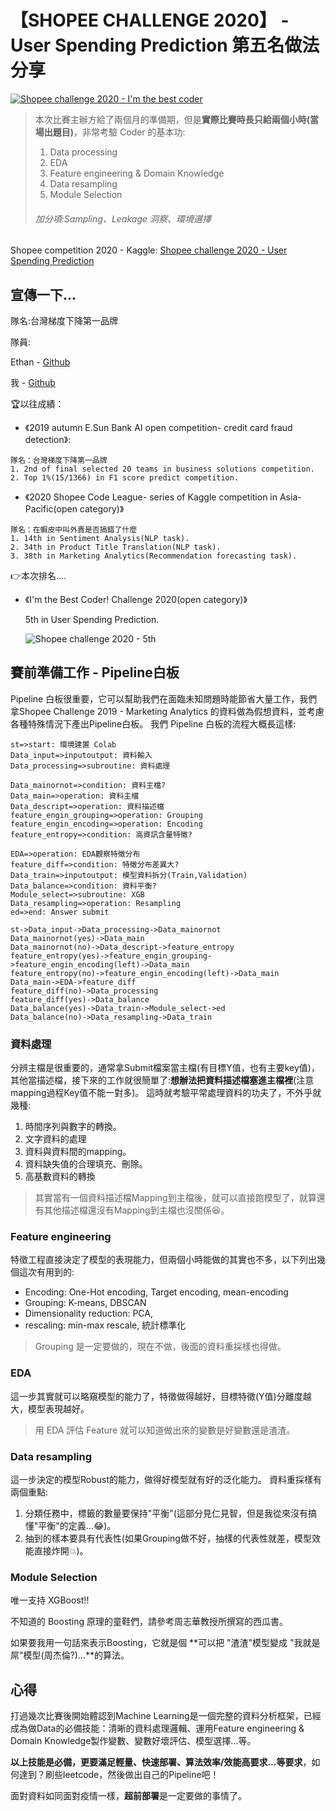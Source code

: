 # 【SHOPEE CHALLENGE 2020】 - User Spending Prediction 第五名做法分享

[![Shopee challenge 2020 - I'm the best coder](https://imgur.dcard.tw/sXkKnDd.jpg "Shopee challenge 2020 - I'm the best coder")](https://imgur.dcard.tw/sXkKnDd.jpg "Shopee challenge 2020 - I'm the best coder")

> 本次比賽主辦方給了兩個月的準備期，但是**實際比賽時長只給兩個小時(當場出題目)**，非常考驗 Coder 的基本功:
> 1. Data processing
> 2. EDA
> 3. Feature engineering & Domain Knowledge
> 4. Data resampling
> 5. Module Selection
> ###### 加分項:Sampling、Leakage 洞察、環境選擇

Shopee competition 2020 - Kaggle: [Shopee challenge 2020 - User Spending Prediction](https://www.kaggle.com/c/iamthebestcoderopen2020/overview "Shopee challenge 2020")

## 宣傳一下...

隊名:台灣梯度下降第一品牌

隊員:

Ethan - [Github](https://github.com/CubatLin "Github")

我 - [Github](https://github.com/ts01174755 "Github")


:trophy:以往成績：

- 《2019 autumn E.Sun Bank AI open competition- credit card fraud detection》:

```
隊名：台灣梯度下降第一品牌
1. 2nd of final selected 20 teams in business solutions competition.   
2. Top 1%(15/1366) in F1 score predict competition.
```

- 《2020 Shopee Code League- series of Kaggle competition in Asia-Pacific(open category)》

```
隊名：在蝦皮中叫外賣是否搞錯了什麼
1. 14th in Sentiment Analysis(NLP task).
2. 34th in Product Title Translation(NLP task).
3. 38th in Marketing Analytics(Recommendation forecasting task).
```

:point_right:本次排名....
- 《I'm the Best Coder! Challenge 2020(open category)》

  5th in User Spending Prediction.

  ![Shopee challenge 2020 - 5th](https://github.com/ts01174755/Competition/blob/main/Shopee%20challenge%202020%20-%20Flow.jpg)

## 賽前準備工作 - Pipeline白板
Pipeline 白板很重要，它可以幫助我們在面臨未知問題時能節省大量工作，我們拿Shopee Challenge 2019 - Marketing Analytics 的資料做為假想資料，並考慮各種特殊情況下產出Pipeline白板。
我們 Pipeline 白板的流程大概長這樣:
```flow
st=>start: 環境建置 Colab
Data_input=>inputoutput: 資料輸入
Data_processing=>subroutine: 資料處理

Data_mainornot=>condition: 資料主檔?
Data_main=>operation: 資料主檔
Data_descript=>operation: 資料描述檔
feature_engin_grouping=>operation: Grouping
feature_engin_encoding=>operation: Encoding
feature_entropy=>condition: 高資訊含量特徵?

EDA=>operation: EDA觀察特徵分布
feature_diff=>condition: 特徵分布差異大?
Data_train=>inputoutput: 模型資料拆分(Train,Validation)
Data_balance=>condition: 資料平衡?
Module_select=>subroutine: XGB
Data_resampling=>operation: Resampling
ed=>end: Answer submit

st->Data_input->Data_processing->Data_mainornot
Data_mainornot(yes)->Data_main
Data_mainornot(no)->Data_descript->feature_entropy
feature_entropy(yes)->feature_engin_grouping->feature_engin_encoding(left)->Data_main
feature_entropy(no)->feature_engin_encoding(left)->Data_main
Data_main->EDA->feature_diff
feature_diff(no)->Data_processing
feature_diff(yes)->Data_balance
Data_balance(yes)->Data_train->Module_select->ed
Data_balance(no)->Data_resampling->Data_train
```

### 資料處理
分辨主檔是很重要的，通常拿Submit檔案當主檔(有目標Y值，也有主要key值)，其他當描述檔，接下來的工作就很簡單了:**想辦法把資料描述檔塞進主檔裡**(注意mapping過程Key值不能一對多)。
這時就考驗平常處理資料的功夫了，不外乎就幾種:
1. 時間序列與數字的轉換。
2. 文字資料的處理
3. 資料與資料間的mapping。
4. 資料缺失值的合理填充、刪除。
5. 高基數資料的轉換

> 其實當有一個資料描述檔Mapping到主檔後，就可以直接跑模型了，就算還有其他描述檔還沒有Mapping到主檔也沒關係:laughing:。

### Feature engineering
特徵工程直接決定了模型的表現能力，但兩個小時能做的其實也不多，以下列出幾個這次有用到的:
- Encoding: One-Hot encoding, Target encoding, mean-encoding
- Grouping: K-means, DBSCAN
- Dimensionality reduction: PCA,
- rescaling: min-max rescale, 統計標準化

> Grouping 是一定要做的，現在不做，後面的資料重採樣也得做。

### EDA
這一步其實就可以略窺模型的能力了，特徵做得越好，目標特徵(Y值)分離度越大，模型表現越好。

> 用 EDA 評估 Feature 就可以知道做出來的變數是好變數還是渣渣。

### Data resampling
這一步決定的模型Robust的能力，做得好模型就有好的泛化能力。
資料重採樣有兩個重點:
1. 分類任務中，標籤的數量要保持"平衡"(這部分見仁見智，但是我從來沒有搞懂"平衡"的定義...:joy:)。
2. 抽到的樣本要具有代表性(如果Grouping做不好，抽樣的代表性就差，模型效能直接炸開:boom:)。

### Module Selection
唯一支持 XGBoost!!

不知道的 Boosting 原理的童鞋們，請參考周志華教授所撰寫的西瓜書。

如果要我用一句話來表示Boosting，它就是個 **可以把 "渣渣"模型變成 "我就是屌"模型(周杰倫?)...**的算法。

## 心得
打過幾次比賽後開始體認到Machine Learning是一個完整的資料分析框架，已經成為做Data的必備技能：清晰的資料處理邏輯、運用Feature engineering & Domain Knowledge製作變數、變數好壞評估、模型選擇...等。

**以上技能是必備，更要滿足輕量、快速部署、算法效率/效能高要求...等要求**，如何達到？刷些leetcode，然後做出自己的Pipeline吧！

面對資料如同面對疫情一樣，**超前部署**是一定要做的事情了。
